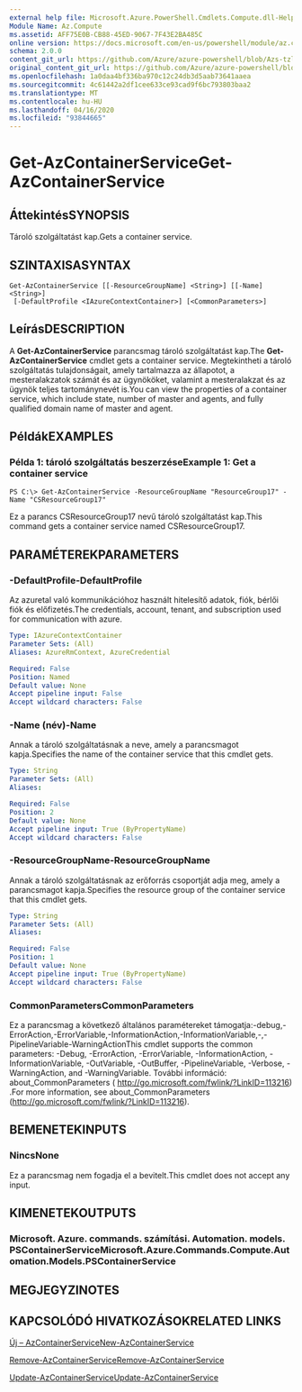 ```yaml
---
external help file: Microsoft.Azure.PowerShell.Cmdlets.Compute.dll-Help-Help.xml
Module Name: Az.Compute
ms.assetid: AFF75E0B-CB88-45ED-9067-7F43E2BA485C
online version: https://docs.microsoft.com/en-us/powershell/module/az.compute/get-azcontainerservice
schema: 2.0.0
content_git_url: https://github.com/Azure/azure-powershell/blob/Azs-tzl/src/Compute/Compute/help/Get-AzContainerService.md
original_content_git_url: https://github.com/Azure/azure-powershell/blob/Azs-tzl/src/Compute/Compute/help/Get-AzContainerService.md
ms.openlocfilehash: 1a0daa4bf336ba970c12c24db3d5aab73641aaea
ms.sourcegitcommit: 4c61442a2df1cee633ce93cad9f6bc793803baa2
ms.translationtype: MT
ms.contentlocale: hu-HU
ms.lasthandoff: 04/16/2020
ms.locfileid: "93844665"
---
```

# <span data-ttu-id="7696f-101">Get-AzContainerService</span><span class="sxs-lookup"><span data-stu-id="7696f-101">Get-AzContainerService</span></span>

## <span data-ttu-id="7696f-102">Áttekintés</span><span class="sxs-lookup"><span data-stu-id="7696f-102">SYNOPSIS</span></span>
<span data-ttu-id="7696f-103">Tároló szolgáltatást kap.</span><span class="sxs-lookup"><span data-stu-id="7696f-103">Gets a container service.</span></span>

## <span data-ttu-id="7696f-104">SZINTAXISA</span><span class="sxs-lookup"><span data-stu-id="7696f-104">SYNTAX</span></span>

```
Get-AzContainerService [[-ResourceGroupName] <String>] [[-Name] <String>]
 [-DefaultProfile <IAzureContextContainer>] [<CommonParameters>]
```

## <span data-ttu-id="7696f-105">Leírás</span><span class="sxs-lookup"><span data-stu-id="7696f-105">DESCRIPTION</span></span>
<span data-ttu-id="7696f-106">A **Get-AzContainerService** parancsmag tároló szolgáltatást kap.</span><span class="sxs-lookup"><span data-stu-id="7696f-106">The **Get-AzContainerService** cmdlet gets a container service.</span></span>
<span data-ttu-id="7696f-107">Megtekintheti a tároló szolgáltatás tulajdonságait, amely tartalmazza az állapotot, a mesteralakzatok számát és az ügynököket, valamint a mesteralakzat és az ügynök teljes tartománynevét is.</span><span class="sxs-lookup"><span data-stu-id="7696f-107">You can view the properties of a container service, which include state, number of master and agents, and fully qualified domain name of master and agent.</span></span>

## <span data-ttu-id="7696f-108">Példák</span><span class="sxs-lookup"><span data-stu-id="7696f-108">EXAMPLES</span></span>

### <span data-ttu-id="7696f-109">Példa 1: tároló szolgáltatás beszerzése</span><span class="sxs-lookup"><span data-stu-id="7696f-109">Example 1: Get a container service</span></span>
```
PS C:\> Get-AzContainerService -ResourceGroupName "ResourceGroup17" -Name "CSResourceGroup17"
```

<span data-ttu-id="7696f-110">Ez a parancs CSResourceGroup17 nevű tároló szolgáltatást kap.</span><span class="sxs-lookup"><span data-stu-id="7696f-110">This command gets a container service named CSResourceGroup17.</span></span>

## <span data-ttu-id="7696f-111">PARAMÉTEREK</span><span class="sxs-lookup"><span data-stu-id="7696f-111">PARAMETERS</span></span>

### <span data-ttu-id="7696f-112">-DefaultProfile</span><span class="sxs-lookup"><span data-stu-id="7696f-112">-DefaultProfile</span></span>
<span data-ttu-id="7696f-113">Az azuretal való kommunikációhoz használt hitelesítő adatok, fiók, bérlői fiók és előfizetés.</span><span class="sxs-lookup"><span data-stu-id="7696f-113">The credentials, account, tenant, and subscription used for communication with azure.</span></span>

```yaml
Type: IAzureContextContainer
Parameter Sets: (All)
Aliases: AzureRmContext, AzureCredential

Required: False
Position: Named
Default value: None
Accept pipeline input: False
Accept wildcard characters: False
```

### <span data-ttu-id="7696f-114">-Name (név)</span><span class="sxs-lookup"><span data-stu-id="7696f-114">-Name</span></span>
<span data-ttu-id="7696f-115">Annak a tároló szolgáltatásnak a neve, amely a parancsmagot kapja.</span><span class="sxs-lookup"><span data-stu-id="7696f-115">Specifies the name of the container service that this cmdlet gets.</span></span>

```yaml
Type: String
Parameter Sets: (All)
Aliases: 

Required: False
Position: 2
Default value: None
Accept pipeline input: True (ByPropertyName)
Accept wildcard characters: False
```

### <span data-ttu-id="7696f-116">-ResourceGroupName</span><span class="sxs-lookup"><span data-stu-id="7696f-116">-ResourceGroupName</span></span>
<span data-ttu-id="7696f-117">Annak a tároló szolgáltatásnak az erőforrás csoportját adja meg, amely a parancsmagot kapja.</span><span class="sxs-lookup"><span data-stu-id="7696f-117">Specifies the resource group of the container service that this cmdlet gets.</span></span>

```yaml
Type: String
Parameter Sets: (All)
Aliases: 

Required: False
Position: 1
Default value: None
Accept pipeline input: True (ByPropertyName)
Accept wildcard characters: False
```

### <span data-ttu-id="7696f-118">CommonParameters</span><span class="sxs-lookup"><span data-stu-id="7696f-118">CommonParameters</span></span>
<span data-ttu-id="7696f-119">Ez a parancsmag a következő általános paramétereket támogatja:-debug,-ErrorAction,-ErrorVariable,-InformationAction,-InformationVariable,-,-PipelineVariable-WarningAction</span><span class="sxs-lookup"><span data-stu-id="7696f-119">This cmdlet supports the common parameters: -Debug, -ErrorAction, -ErrorVariable, -InformationAction, -InformationVariable, -OutVariable, -OutBuffer, -PipelineVariable, -Verbose, -WarningAction, and -WarningVariable.</span></span> <span data-ttu-id="7696f-120">További információ: about_CommonParameters ( http://go.microsoft.com/fwlink/?LinkID=113216) .</span><span class="sxs-lookup"><span data-stu-id="7696f-120">For more information, see about_CommonParameters (http://go.microsoft.com/fwlink/?LinkID=113216).</span></span>

## <span data-ttu-id="7696f-121">BEMENETEK</span><span class="sxs-lookup"><span data-stu-id="7696f-121">INPUTS</span></span>

### <span data-ttu-id="7696f-122">Nincs</span><span class="sxs-lookup"><span data-stu-id="7696f-122">None</span></span>
<span data-ttu-id="7696f-123">Ez a parancsmag nem fogadja el a bevitelt.</span><span class="sxs-lookup"><span data-stu-id="7696f-123">This cmdlet does not accept any input.</span></span>

## <span data-ttu-id="7696f-124">KIMENETEK</span><span class="sxs-lookup"><span data-stu-id="7696f-124">OUTPUTS</span></span>

### <span data-ttu-id="7696f-125">Microsoft. Azure. commands. számítási. Automation. models. PSContainerService</span><span class="sxs-lookup"><span data-stu-id="7696f-125">Microsoft.Azure.Commands.Compute.Automation.Models.PSContainerService</span></span>

## <span data-ttu-id="7696f-126">MEGJEGYZI</span><span class="sxs-lookup"><span data-stu-id="7696f-126">NOTES</span></span>

## <span data-ttu-id="7696f-127">KAPCSOLÓDÓ HIVATKOZÁSOK</span><span class="sxs-lookup"><span data-stu-id="7696f-127">RELATED LINKS</span></span>

[<span data-ttu-id="7696f-128">Új – AzContainerService</span><span class="sxs-lookup"><span data-stu-id="7696f-128">New-AzContainerService</span></span>](./New-AzContainerService.md)

[<span data-ttu-id="7696f-129">Remove-AzContainerService</span><span class="sxs-lookup"><span data-stu-id="7696f-129">Remove-AzContainerService</span></span>](./Remove-AzContainerService.md)

[<span data-ttu-id="7696f-130">Update-AzContainerService</span><span class="sxs-lookup"><span data-stu-id="7696f-130">Update-AzContainerService</span></span>](./Update-AzContainerService.md)


